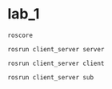 # lab_1
```roscore```

```rosrun client_server server```

```rosrun client_server client```

```rosrun client_server sub```
